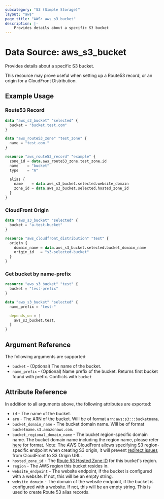 ```yaml
---
subcategory: "S3 (Simple Storage)"
layout: "aws"
page_title: "AWS: aws_s3_bucket"
description: |-
    Provides details about a specific S3 bucket
---
```


# Data Source: aws_s3_bucket

Provides details about a specific S3 bucket.

This resource may prove useful when setting up a Route53 record, or an origin for a CloudFront
Distribution.

## Example Usage

### Route53 Record

```terraform
data "aws_s3_bucket" "selected" {
  bucket = "bucket.test.com"
}

data "aws_route53_zone" "test_zone" {
  name = "test.com."
}

resource "aws_route53_record" "example" {
  zone_id = data.aws_route53_zone.test_zone.id
  name    = "bucket"
  type    = "A"

  alias {
    name    = data.aws_s3_bucket.selected.website_domain
    zone_id = data.aws_s3_bucket.selected.hosted_zone_id
  }
}
```

### CloudFront Origin

```terraform
data "aws_s3_bucket" "selected" {
  bucket = "a-test-bucket"
}

resource "aws_cloudfront_distribution" "test" {
  origin {
    domain_name = data.aws_s3_bucket.selected.bucket_domain_name
    origin_id   = "s3-selected-bucket"
  }
}
```

### Get bucket by name-prefix
```terraform
resource "aws_s3_bucket" "test" {
  bucket = "test-prefix"
}

data "aws_s3_bucket" "selected" {
  name_prefix = "test-"

  depends_on = [
    aws_s3_bucket.test,
  ]
}
```


## Argument Reference

The following arguments are supported:

* `bucket` - (Optional) The name of the bucket.
* `name_prefix` - (Optional) Name prefix of the bucket. Returns first bucket found with prefix. Conflicts with `bucket`

## Attribute Reference

In addition to all arguments above, the following attributes are exported:

* `id` - The name of the bucket.
* `arn` - The ARN of the bucket. Will be of format `arn:aws:s3:::bucketname`.
* `bucket_domain_name` - The bucket domain name. Will be of format `bucketname.s3.amazonaws.com`.
* `bucket_regional_domain_name` - The bucket region-specific domain name. The bucket domain name including the region name, please refer [here](https://docs.aws.amazon.com/general/latest/gr/rande.html#s3_region) for format. Note: The AWS CloudFront allows specifying S3 region-specific endpoint when creating S3 origin, it will prevent [redirect issues](https://forums.aws.amazon.com/thread.jspa?threadID=216814) from CloudFront to S3 Origin URL.
* `hosted_zone_id` - The [Route 53 Hosted Zone ID](https://docs.aws.amazon.com/general/latest/gr/rande.html#s3_website_region_endpoints) for this bucket's region.
* `region` - The AWS region this bucket resides in.
* `website_endpoint` - The website endpoint, if the bucket is configured with a website. If not, this will be an empty string.
* `website_domain` - The domain of the website endpoint, if the bucket is configured with a website. If not, this will be an empty string. This is used to create Route 53 alias records.
